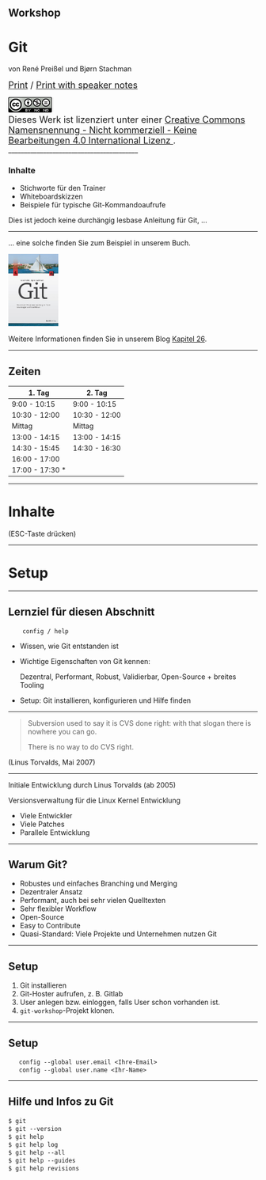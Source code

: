 ## Workshop

# Git


von René Preißel und Bjørn Stachman

<font size="4">
  <a href="/?print-pdf">Print</a> / <a href="/?print-pdf&showNotes=true">Print with speaker notes
  </a>
</font>
<p/>
<font size="4">
  <a rel="license" href="http://creativecommons.org/licenses/by-nc-nd/4.0/"><img   alt="Creative Commons Lizenzvertrag" style="border-width:0" src="00/cc-by-nc-nd.png" /></a><br />Dieses Werk ist lizenziert unter einer <a rel="license" href="http://creativecommons.org/licenses/by-nc-nd/4.0/">Creative Commons Namensnennung - Nicht kommerziell - Keine Bearbeitungen 4.0 International Lizenz
  </a>.
</font>
_________________________________________

### Inhalte

 * Stichworte für den Trainer
 * Whiteboardskizzen
 * Beispiele für typische Git-Kommandoaufrufe

Dies ist jedoch keine durchängig lesbase Anleitung für Git, ...
_________________________________________

... eine solche finden Sie zum Beispiel in unserem Buch.

<img src="00/git-buch.png" width="20%"/>

Weitere Informationen finden Sie in unserem Blog [Kapitel 26](http://kapitel26.github.io).

_________________________________________

## Zeiten

| 1. Tag               | 2. Tag               |
|----------------------|----------------------|
|  9:00 - 10:15        |  9:00 - 10:15        |
| 10:30 - 12:00        | 10:30 - 12:00        |
|     Mittag           |     Mittag           |
| 13:00 - 14:15        | 13:00 - 14:15        |
| 14:30 - 15:45        | 14:30 - 16:30        |
| 16:00 - 17:00        |                      |
| 17:00 - 17:30 *      |                      |

_________________________________________


# Inhalte

(ESC-Taste drücken)

_________________________________________


# Setup

_________________________________________

## Lernziel für diesen Abschnitt

```
    config / help
```

 * Wissen, wie Git entstanden ist
 * Wichtige Eigenschaften von Git kennen:

   Dezentral, Performant, Robust, Validierbar, Open-Source + breites Tooling
 * Setup: Git installieren, konfigurieren und Hilfe finden

_________________________________________


> Subversion used to say it is CVS done right:
> with that slogan there is nowhere you can go.
>
> There is no way to do CVS right.

(Linus Torvalds, Mai 2007)


_________________________________________


Initiale Entwicklung durch Linus Torvalds (ab 2005)

Versionsverwaltung für die Linux Kernel Entwicklung

 * Viele Entwickler
 * Viele Patches
 * Parallele Entwicklung

_________________________________________


## Warum Git?

  * Robustes und einfaches Branching und Merging
  * Dezentraler Ansatz
  * Performant, auch bei sehr vielen Quelltexten
  * Sehr flexibler Workflow
  * Open-Source
  * Easy to Contribute
  * Quasi-Standard: Viele Projekte und Unternehmen nutzen Git

_________________________________________

## Setup

 1. Git installieren
 2. Git-Hoster aufrufen, z. B. Gitlab
 3. User anlegen bzw. einloggen, falls User schon vorhanden ist.
 4. `git-workshop`-Projekt klonen.

_________________________________________

 ## Setup

 ```
    config --global user.email <Ihre-Email>
    config --global user.name <Ihr-Name>
 ```
_________________________________________


 ## Hilfe und Infos zu Git

 ```
 $ git
 $ git --version
 $ git help
 $ git help log
 $ git help --all
 $ git help --guides
 $ git help revisions
 ```





